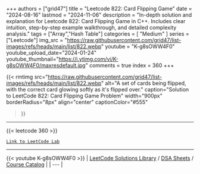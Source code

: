 
+++
authors = ["grid47"]
title = "Leetcode 822: Card Flipping Game"
date = "2024-08-16"
lastmod = "2024-11-06"
description = "In-depth solution and explanation for Leetcode 822: Card Flipping Game in C++. Includes clear intuition, step-by-step example walkthrough, and detailed complexity analysis."
tags = ["Array","Hash Table"]
categories = [
    "Medium"
]
series = ["Leetcode"]
img_src = "https://raw.githubusercontent.com/grid47/list-images/refs/heads/main/list/822.webp"
youtube = "K-g8sOWW4F0"
youtube_upload_date="2024-01-24"
youtube_thumbnail="https://i.ytimg.com/vi/K-g8sOWW4F0/maxresdefault.jpg"
comments = true
index = 360
+++


{{< rmtimg 
    src="https://raw.githubusercontent.com/grid47/list-images/refs/heads/main/list/822.webp" 
    alt="A set of cards being flipped, with the correct card glowing softly as it's flipped over."
    caption="Solution to LeetCode 822: Card Flipping Game Problem"
    width="900px"
    borderRadius="8px"
    align="center" 
    captionColor="#555"
>}}
---
{{< leetcode 360 >}}

[`Link to LeetCode Lab`](https://leetcode.com/problems/card-flipping-game/description/)

---
{{< youtube K-g8sOWW4F0 >}}
| [LeetCode Solutions Library](https://grid47.xyz/leetcode/) / [DSA Sheets](https://grid47.xyz/sheets/) / [Course Catalog](https://grid47.xyz/courses/) |
| --- |

